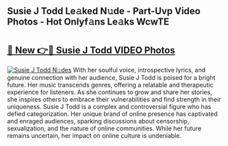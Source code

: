 ## Susie J Todd Le𝚊ked N𝚞de - Part-Uvp Video Photos - Hot Onlyf𝚊ns Le𝚊ks WcwTE

# <h2><a href="http://ac42550.deff.icu/?id=Susie+J+Todd">🔗 New 👉🔴 Susie J Todd VIDEO Photos</a></h2>

[![Susie J Todd N𝚞des](https://i.imgur.com/rIISA9y.gif)](http://ac42550.deff.icu/?id=Susie+J+Todd)
With her soulful voice, introspective lyrics, and genuine connection with her audience, Susie J Todd is poised for a bright future. Her music transcends genres, offering a relatable and therapeutic experience for listeners. As she continues to grow and share her stories, she inspires others to embrace their vulnerabilities and find strength in their uniqueness. Susie J Todd is a complex and controversial figure who has defied categorization. Her unique brand of online presence has captivated and enraged audiences, sparking discussions about censorship, sexualization, and the nature of online communities. While her future remains uncertain, her impact on online culture is undeniable.
